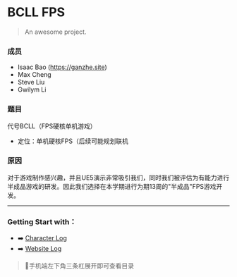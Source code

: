 # BCLL FPS

> An awesome project.

### 成员
- Isaac Bao (https://ganzhe.site)
- Max Cheng
- Steve Liu
- Gwilym Li

### 题目

代号BCLL（FPS硬核单机游戏）
- 定位：单机硬核FPS（后续可能规划联机

### 原因

对于游戏制作感兴趣，并且UE5演示非常吸引我们，同时我们被评估为有能力进行半成品游戏的研发。因此我们选择在本学期进行为期13周的"半成品"FPS游戏开发。

---

### **Getting Start with**：
- ➡️ [Character Log](/minepart/readme.md)
- ➡️ [Website Log](/update/readme.md)

> 📱手机端左下角三条杠展开即可查看目录
